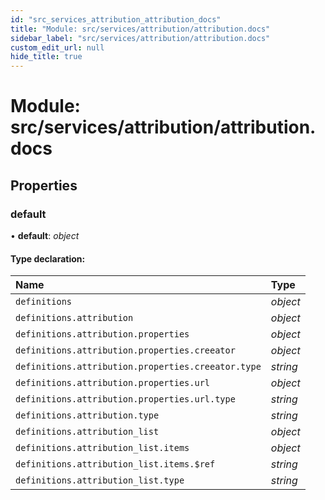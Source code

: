 ```yaml
---
id: "src_services_attribution_attribution_docs"
title: "Module: src/services/attribution/attribution.docs"
sidebar_label: "src/services/attribution/attribution.docs"
custom_edit_url: null
hide_title: true
---
```


# Module: src/services/attribution/attribution.docs

## Properties

### default

• **default**: *object*

#### Type declaration:

Name | Type |
:------ | :------ |
`definitions` | *object* |
`definitions.attribution` | *object* |
`definitions.attribution.properties` | *object* |
`definitions.attribution.properties.creeator` | *object* |
`definitions.attribution.properties.creeator.type` | *string* |
`definitions.attribution.properties.url` | *object* |
`definitions.attribution.properties.url.type` | *string* |
`definitions.attribution.type` | *string* |
`definitions.attribution_list` | *object* |
`definitions.attribution_list.items` | *object* |
`definitions.attribution_list.items.$ref` | *string* |
`definitions.attribution_list.type` | *string* |
